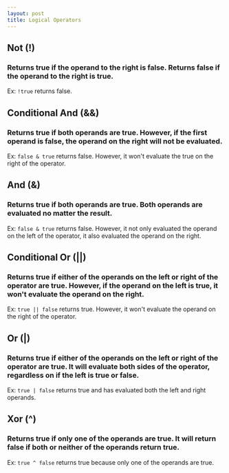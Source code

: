 ```yaml
---
layout: post
title: Logical Operators
---
```


## Not (!)
### Returns true if the operand to the right is false. Returns false if the operand to the right is true.
Ex: `!true` returns false.



## Conditional And (&&)
### Returns true if both operands are true. However, if the first operand is false, the operand on the right will not be evaluated.
Ex: `false & true` returns false. However, it won't evaluate the true on the right of the  operator.



## And (&)
### Returns true if both operands are true. Both operands are evaluated no matter the result.
Ex: `false & true` returns false. However, it not only evaluated the operand on the left of the operator, it also evaluated the operand on the right.



## Conditional Or (||)
### Returns true if either of the operands on the left or right of the operator are true. However, if the operand on the left is true, it won't evaluate the operand on the right.
Ex: `true || false` returns true. However, it won't evaluate the operand on the right of the operator.



## Or (|)
### Returns true if either of the operands on the left or right of the operator are true. It will evaluate both sides of the operator, regardless on if the left is true or false.
Ex: `true | false` returns true and has evaluated both the left and right operands.



## Xor (^)
### Returns true if only one of the operands are true. It will return false if both or neither of the operands return true.
Ex: `true ^ false` returns true because only one of the operands are true.
